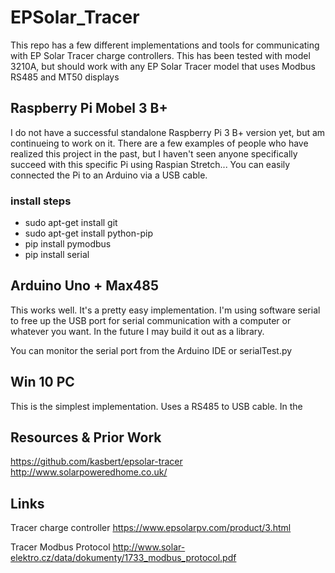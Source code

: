 # EPSolar_Tracer
This repo has a few different implementations and tools for communicating with EP Solar Tracer charge controllers.
This has been tested with model 3210A, but should work with any EP Solar Tracer model that uses Modbus RS485 and MT50 displays

## Raspberry Pi Mobel 3 B+
I do not have a successful standalone Raspberry Pi 3 B+ version yet, but am continueing to work on it. There are a few examples of people who have realized this project in the past, but I haven't seen anyone specifically succeed with this specific Pi using Raspian Stretch... You can easily connected the Pi to an Arduino via a USB cable.

### install steps
* sudo apt-get install git
* sudo apt-get install python-pip
* pip install pymodbus
* pip install serial

## Arduino Uno + Max485
This works well. It's a pretty easy implementation. I'm using software serial to free up the USB port for serial communication with a computer or whatever you want. In the future I may build it out as a library.

You can monitor the serial port from the Arduino IDE or serialTest.py

## Win 10 PC
This is the simplest implementation. Uses a RS485 to USB cable. In the 

## Resources & Prior Work
https://github.com/kasbert/epsolar-tracer <br>
http://www.solarpoweredhome.co.uk/

## Links
Tracer charge controller
https://www.epsolarpv.com/product/3.html

Tracer Modbus Protocol
http://www.solar-elektro.cz/data/dokumenty/1733_modbus_protocol.pdf

